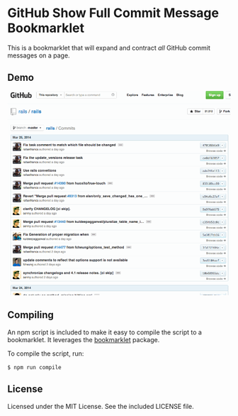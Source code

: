 GitHub Show Full Commit Message Bookmarklet
===========================================

This is a bookmarklet that will expand and contract _all_ GitHub commit messages on a page.


## Demo
![Demo](demo.gif)


## Compiling
An npm script is included to make it easy to compile the script to a bookmarklet. It leverages the [bookmarklet](https://www.npmjs.org/package/bookmarklet) package.

To compile the script, run:

	$ npm run compile


## License
Licensed under the MIT License. See the included LICENSE file.